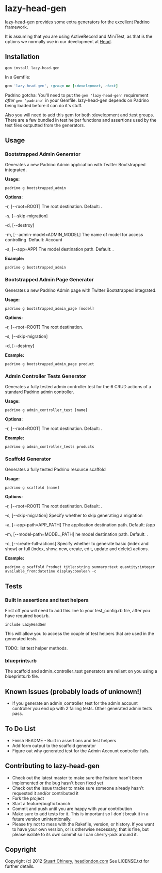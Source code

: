 # lazy-head-gen

lazy-head-gen provides some extra generators for the excellent [Padrino](https://github.com/padrino/padrino-framework) framework.

It is assuming that you are using ActiveRecord and MiniTest, as that is the options we normally use in our development at [Head](http://www.headlondon.com).

## Installation

```
gem install lazy-head-gen
```

In a Gemfile:

```ruby
gem 'lazy-head-gen', :group => [:development, :test]
```

Padrino gotcha: You'll need to put the `gem 'lazy-head-gen'` requirement *after* `gem 'padrino'` in your Gemfile.
lazy-head-gen depends on Padrino being loaded before it can do it's stuff.

Also you will need to add this gem for both :development and :test groups. There are a few bundled in test helper functions and assertions used by the test files outputted from the generators.

## Usage

### Bootstrapped Admin Generator

Generates a new Padrino Admin application with Twitter Bootstrapped integrated.

**Usage:**

```
padrino g bootstrapped_admin
```

**Options:**

-r, [--root=ROOT] The root destination. Default: .

-s, [--skip-migration]

-d, [--destroy]

-m, [--admin-model=ADMIN_MODEL] The name of model for access controlling. Default: Account

-a, [--app=APP] The model destination path. Default: .

**Example:**

```
padrino g bootstrapped_admin
```

### Bootstrapped Admin Page Generator

Generates a new Padrino Admin page with Twitter Bootstrapped integrated.

**Usage:**

```
padrino g bootstrapped_admin_page [model]
```

**Options:**

-r, [--root=ROOT] The root destination.

-s, [--skip-migration]

-d, [--destroy]

**Example:**

```
padrino g bootstrapped_admin_page product
```

### Admin Controller Tests Generator

Generates a fully tested admin controller test for the 6 CRUD actions of a standard Padrino admin controller.

**Usage:**

```
padrino g admin_controller_test [name]
```

**Options:**

-r, [--root=ROOT] The root destination. Default: .

**Example:**

```
padrino g admin_controller_tests products
```

### Scaffold Generator

Generates a fully tested Padrino resource scaffold

**Usage:**

```
padrino g scaffold [name]
```

**Options:**

-r, [--root=ROOT] The root destination. Default: .

-s, [--skip-migration] Specify whether to skip generating a migration

-a, [--app-path=APP_PATH] The application destination path. Default: /app

-m, [--model-path=MODEL_PATH] he model destination path. Default: .

-c, [--create-full-actions] Specify whether to generate basic (index and show) or full (index, show, new, create, edit, update and delete) actions.

**Example:**

```
padrino g scaffold Product title:string summary:text quantity:integer available_from:datetime display:boolean -c
```

## Tests

### Built in assertions and test helpers

First off you will need to add this line to your test_config.rb file, after you have required boot.rb.

```
include LazyHeadGen
```

This will allow you to access the couple of test helpers that are used in the generated tests.

TODO: list test helper methods.

### blueprints.rb

The scaffold and admin_controller_test generators are reliant on you using a blueprints.rb file.

## Known Issues (probably loads of unknown!)

* If you generate an admin_controller_test for the admin account controller you end up with 2 failing tests. Other generated admin tests pass.

## To Do List

* Finish README - Built in assertions and test helpers
* Add form output to the scaffold generator
* Figure out why generated test for the Admin Account controller fails.

## Contributing to lazy-head-gen

* Check out the latest master to make sure the feature hasn't been implemented or the bug hasn't been fixed yet
* Check out the issue tracker to make sure someone already hasn't requested it and/or contributed it
* Fork the project
* Start a feature/bugfix branch
* Commit and push until you are happy with your contribution
* Make sure to add tests for it. This is important so I don't break it in a future version unintentionally.
* Please try not to mess with the Rakefile, version, or history. If you want to have your own version, or is otherwise necessary, that is fine, but please isolate to its own commit so I can cherry-pick around it.

## Copyright

Copyright (c) 2012 [Stuart Chinery](http://www.headlondon.com/who-we-are#stuart-chinery), [headlondon.com](http://www.headlondon.com)
See LICENSE.txt for further details.